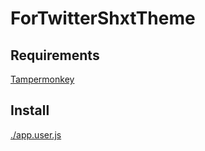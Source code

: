 # ForTwitterShxtTheme

## Requirements

[Tampermonkey](https://chrome.google.com/webstore/detail/tampermonkey/dhdgffkkebhmkfjojejmpbldmpobfkfo)

## Install

[./app.user.js](https://github.com/NekoChanTaiwan/ForTwitterShxtTheme/raw/main/app.user.js)

